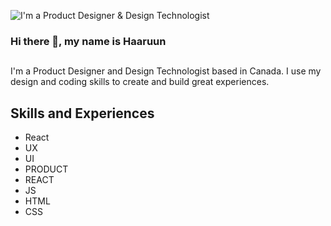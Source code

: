 ![I'm a Product Designer & Design Technologist](https://pbs.twimg.com/profile_banners/373986462/1484253834/1500x500)

### Hi there 👋, my name is Haaruun
##
I'm a Product Designer and Design Technologist based in Canada. I use my design and coding skills to create and build great experiences. 

## Skills and Experiences 
* React
* UX 
* UI 
* PRODUCT 
* REACT 
* JS 
* HTML 
* CSS





